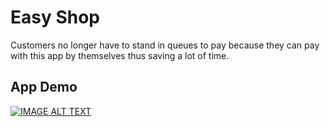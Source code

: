 # Easy Shop

Customers no longer have to stand in queues to pay because they can pay with this app by themselves thus saving a lot of time.

## App Demo
[![IMAGE ALT TEXT](http://img.youtube.com/vi/AwZZL3bB3C0&feature=youtu.be/0.jpg)](http://www.youtube.com/watch?v=AwZZL3bB3C0&feature=youtu.be "Easy Shop")
